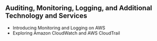 ## Auditing, Monitoring, Logging, and Additional Technology and Services
  - Introducing Monitoring and Logging on AWS
  - Exploring Amazon CloudWatch and AWS CloudTrail